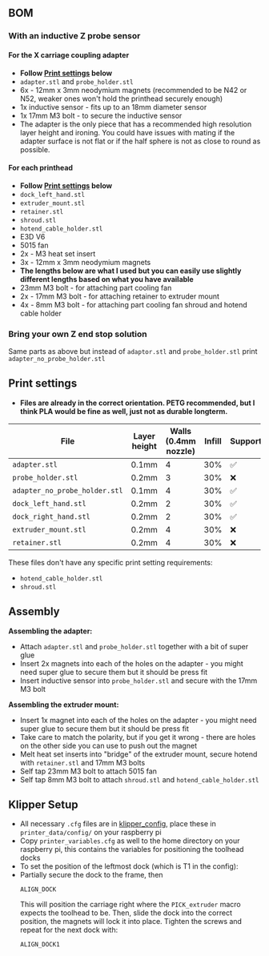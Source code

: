 ## BOM

### With an inductive Z probe sensor

#### For the X carriage coupling adapter
- **Follow [Print settings](#print-settings) below**
- `adapter.stl` and `probe_holder.stl`
- 6x - 12mm x 3mm neodymium magnets (recommended to be N42 or N52, weaker ones won't hold the printhead securely enough)
- 1x inductive sensor - fits up to an 18mm diameter sensor
- 1x 17mm M3 bolt - to secure the inductive sensor
- The adapter is the only piece that has a recommended high resolution layer height and ironing. You could have issues with mating if the adapter surface is not flat or if the half sphere is not as close to round as possible.

#### For each printhead
- **Follow [Print settings](#print-settings) below**
- `dock_left_hand.stl`
- `extruder_mount.stl`
- `retainer.stl`
- `shroud.stl`
- `hotend_cable_holder.stl`
- E3D V6 
- 5015 fan
- 2x - M3 heat set insert
- 3x - 12mm x 3mm neodymium magnets
- **The lengths below are what I used but you can easily use slightly different lengths based on what you have available**
- 23mm M3 bolt - for attaching part cooling fan
- 2x - 17mm M3 bolt - for attaching retainer to extruder mount
- 4x - 8mm M3 bolt - for attaching part cooling fan shroud and hotend cable holder

### Bring your own Z end stop solution
Same parts as above but instead of `adaptor.stl` and `probe_holder.stl` print `adapter_no_probe_holder.stl` 

## Print settings
- **Files are already in the correct orientation. PETG recommended, but I think PLA would be fine as well, just not as durable longterm.**

| File | Layer height | Walls (0.4mm nozzle) | Infill | Support | Support type | Ironing |
|--|--|--|--|--|--|--|
| `adapter.stl` | 0.1mm | 4 | 30% | :white_check_mark: | Normal | :white_check_mark: |  |
| `probe_holder.stl` | 0.2mm | 3 | 30% | :x: | :x: | :x: |
| `adapter_no_probe_holder.stl` | 0.1mm | 4 | 30% | :white_check_mark: | Normal | :white_check_mark: |
| `dock_left_hand.stl` | 0.2mm | 2 | 30% | :white_check_mark: | Tree | :x: |
| `dock_right_hand.stl` | 0.2mm | 2 | 30% | :white_check_mark: | Tree | :x: |
| `extruder_mount.stl` | 0.2mm | 4 | 30% | :x: | Normal | :x: |
| `retainer.stl` | 0.2mm | 4 | 30% | :x: | Normal | :x: |

These files don't have any specific print setting requirements:
- `hotend_cable_holder.stl` 
- `shroud.stl`
## Assembly 

**Assembling the adapter:**
- Attach `adapter.stl` and `probe_holder.stl` together with a bit of super glue
- Insert 2x magnets into each of the holes on the adapter - you might need super glue to secure them but it should be press fit
- Insert inductive sensor into `probe_holder.stl` and secure with the 17mm M3 bolt

**Assembling the extruder mount:**
 - Insert 1x magnet into each of the holes on the adapter - you might need super glue to secure them but it should be press fit
 - Take care to match the polarity, but if you get it wrong -  there are holes on the other side you can use to push out the magnet
 - Melt heat set inserts into "bridge" of the extruder mount, secure hotend with `retainer.stl` and 17mm M3 bolts
 - Self tap 23mm M3 bolt to attach 5015 fan
 - Self tap 8mm M3 bolt to attach `shroud.stl` and `hotend_cable_holder.stl`

## Klipper Setup

- All necessary `.cfg` files are in [klipper_config](v1/klipper_config), place these in `printer_data/config/` on your raspberry pi
- Copy `printer_variables.cfg` as well to the home directory on your raspberry pi, this contains the variables for positioning the toolhead docks
- To set the position of the leftmost dock (which is T1 in the config):
- Partially secure the dock to the frame, then
  ```
  ALIGN_DOCK
  ```
  This will position the carriage right where the `PICK_extruder` macro expects the toolhead to be. Then, slide the dock into the correct position, the magnets will lock it into place. Tighten the screws and repeat for the next dock with:
  ```
  ALIGN_DOCK1
  ```
